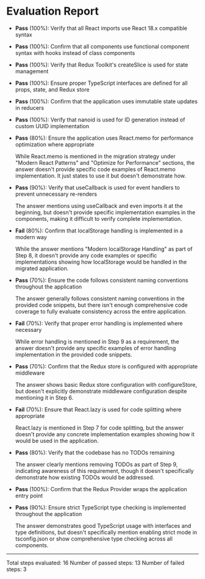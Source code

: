 # Evaluation Report

- **Pass** (100%): Verify that all React imports use React 18.x compatible syntax
- **Pass** (100%): Confirm that all components use functional component syntax with hooks instead of class components
- **Pass** (100%): Verify that Redux Toolkit's createSlice is used for state management
- **Pass** (100%): Ensure proper TypeScript interfaces are defined for all props, state, and Redux store
- **Pass** (100%): Confirm that the application uses immutable state updates in reducers
- **Pass** (100%): Verify that nanoid is used for ID generation instead of custom UUID implementation
- **Pass** (80%): Ensure the application uses React.memo for performance optimization where appropriate

    While React.memo is mentioned in the migration strategy under "Modern React Patterns" and "Optimize for Performance" sections, the answer doesn't provide specific code examples of React.memo implementation. It just states to use it but doesn't demonstrate how.

- **Pass** (90%): Verify that useCallback is used for event handlers to prevent unnecessary re-renders

    The answer mentions using useCallback and even imports it at the beginning, but doesn't provide specific implementation examples in the components, making it difficult to verify complete implementation.

- **Fail** (80%): Confirm that localStorage handling is implemented in a modern way

    While the answer mentions "Modern localStorage Handling" as part of Step 8, it doesn't provide any code examples or specific implementations showing how localStorage would be handled in the migrated application.

- **Pass** (70%): Ensure the code follows consistent naming conventions throughout the application

    The answer generally follows consistent naming conventions in the provided code snippets, but there isn't enough comprehensive code coverage to fully evaluate consistency across the entire application.

- **Fail** (70%): Verify that proper error handling is implemented where necessary

    While error handling is mentioned in Step 9 as a requirement, the answer doesn't provide any specific examples of error handling implementation in the provided code snippets.

- **Pass** (70%): Confirm that the Redux store is configured with appropriate middleware

    The answer shows basic Redux store configuration with configureStore, but doesn't explicitly demonstrate middleware configuration despite mentioning it in Step 6.

- **Fail** (70%): Ensure that React.lazy is used for code splitting where appropriate

    React.lazy is mentioned in Step 7 for code splitting, but the answer doesn't provide any concrete implementation examples showing how it would be used in the application.

- **Pass** (80%): Verify that the codebase has no TODOs remaining

    The answer clearly mentions removing TODOs as part of Step 9, indicating awareness of this requirement, though it doesn't specifically demonstrate how existing TODOs would be addressed.

- **Pass** (100%): Confirm that the Redux Provider wraps the application entry point
- **Pass** (90%): Ensure strict TypeScript type checking is implemented throughout the application

    The answer demonstrates good TypeScript usage with interfaces and type definitions, but doesn't specifically mention enabling strict mode in tsconfig.json or show comprehensive type checking across all components.

---

Total steps evaluated: 16
Number of passed steps: 13
Number of failed steps: 3